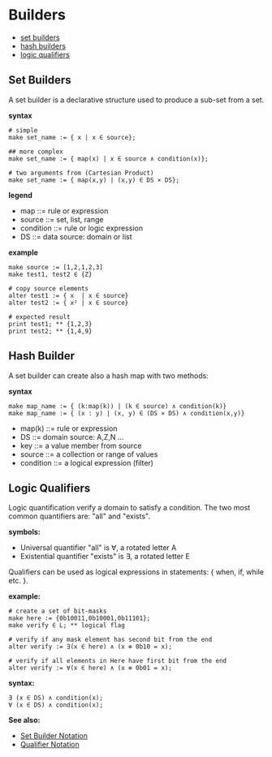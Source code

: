 # Builders

* [set builders](#set-builders)
* [hash builders](#hash-builders)
* [logic qualifiers](#logic-qualifiers)

## Set Builders

A set builder is a declarative structure used to produce a sub-set from a set.

**syntax**
```# simple
make set_name := { x | x ∈ source};
## more complex
make set_name := { map(x) | x ∈ source ∧ condition(x)};
# two arguments from (Cartesian Product)
make set_name := { map(x,y) | (x,y) ∈ DS × DS};
```

**legend**

* map       ::= rule or expression
* source    ::= set, list, range
* condition ::= rule or logic expression
* DS        ::= data source: domain or list

**example**
```
make source := [1,2,1,2,3]
make test1, test2 ∈ {Z}
# copy source elements
alter test1 := { x  | x ∈ source}
alter test2 := { x² | x ∈ source}
# expected result
print test1; ** {1,2,3}
print test2; ** {1,4,9}
```

## Hash Builder

A set builder can create also a hash map with two methods:

**syntax**

```
make map_name := { (k:map(k)) | (k ∈ source) ∧ condition(k)}
make map_name := { (x : y) | (x, y) ∈ (DS × DS) ∧ condition(x,y)}
```

* map(k)    ::= rule or expression
* DS        ::= domain source: A,Z,N ...
* key       ::= a value member from source
* source    ::= a collection or range of values
* condition ::= a logical expression (filter)

## Logic Qualifiers

Logic quantification verify a domain to satisfy a condition. The two most common quantifiers are: "all" and "exists". 

**symbols:**
* Universal quantifier "all" is ∀, a rotated letter A 
* Existential quantifier "exists" is ∃, a rotated letter E 

Qualifiers can be used as logical expressions in statements: { when, if, while etc. }.

**example:**
```
# create a set of bit-masks
make here := {0b10011,0b10001,0b11101};
make verify ∈ L; ** logical flag

# verify if any mask element has second bit from the end
alter verify := ∃(x ∈ here) ∧ (x ⊕ 0b10 = x);

# verify if all elements in Here have first bit from the end
alter verify := ∀(x ∈ here) ∧ (x ⊕ 0b01 = x);
```

**syntax:**
```
∃ (x ∈ DS) ∧ condition(x);
∀ (x ∈ DS) ∧ condition(x);
```

**See also:** 

* [Set Builder Notation](https://en.wikipedia.org/wiki/Set-builder_notation)
* [Qualifier Notation](https://en.wikipedia.org/wiki/Quantifier_(logic))

